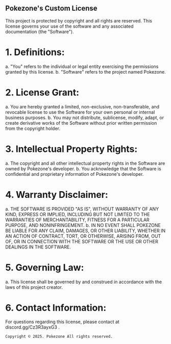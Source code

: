 ## Pokezone's Custom License

This project is protected by copyright and all rights are reserved. This license governs your use of the software and any associated documentation (the "Software").

# 1. Definitions:
   a. "You" refers to the individual or legal entity exercising the permissions granted by this license.
   b. "Software" refers to the project named Pokezone.

# 2. License Grant:
   a. You are hereby granted a limited, non-exclusive, non-transferable, and revocable license to use the Software for your own personal or internal business purposes.
   b. You may not distribute, sublicense, modify, adapt, or create derivative works of the Software without prior written permission from the copyright holder.

# 3. Intellectual Property Rights:
   a. The copyright and all other intellectual property rights in the Software are owned by Pokezone's developer.
   b. You acknowledge that the Software is confidential and proprietary information of Pokezone's developer.

# 4. Warranty Disclaimer:
   a. THE SOFTWARE IS PROVIDED "AS IS", WITHOUT WARRANTY OF ANY KIND, EXPRESS OR IMPLIED, INCLUDING BUT NOT LIMITED TO THE WARRANTIES OF MERCHANTABILITY, FITNESS FOR A PARTICULAR PURPOSE, AND NONINFRINGEMENT.
   b. IN NO EVENT SHALL POKEZONE BE LIABLE FOR ANY CLAIM, DAMAGES, OR OTHER LIABILITY, WHETHER IN AN ACTION OF CONTRACT, TORT, OR OTHERWISE, ARISING FROM, OUT OF, OR IN CONNECTION WITH THE SOFTWARE OR THE USE OR OTHER DEALINGS IN THE SOFTWARE.

# 5. Governing Law:
   a. This license shall be governed by and construed in accordance with the laws of this project creator.

# 6. Contact Information:
   For questions regarding this license, please contact at discord.gg/Cz3R3ayxG3 .
 
`Copyright © 2025. Pokezone All rights reserved.`

